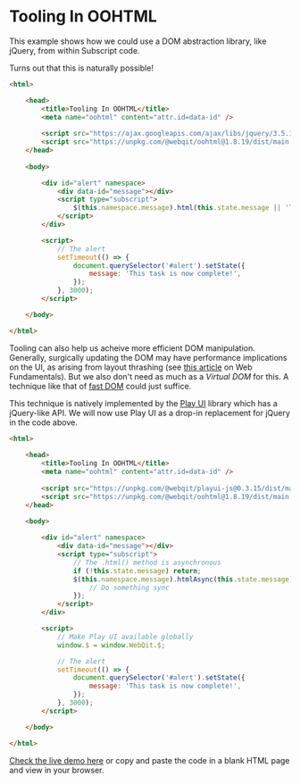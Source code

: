 # Tooling In OOHTML

This example shows how we could use a DOM abstraction library, like jQuery, from within Subscript code.

Turns out that this is naturally possible!

```html
<html>

    <head>
        <title>Tooling In OOHTML</title>
        <meta name="oohtml" content="attr.id=data-id" />
        
        <script src="https://ajax.googleapis.com/ajax/libs/jquery/3.5.1/jquery.min.js"></script>
        <script src="https://unpkg.com/@webqit/oohtml@1.8.19/dist/main.js"></script>
    </head>
        
    <body>

        <div id="alert" namespace>
            <div data-id="message"></div>
            <script type="subscript">
                $(this.namespace.message).html(this.state.message || 'Task pending...');
            </script>
        </div>

        <script>
            // The alert
            setTimeout(() => {
                document.querySelector('#alert').setState({
                    message: 'This task is now complete!',
                });
            }, 3000);
        </script>

    </body>

</html>
```

Tooling can also help us acheive more efficient DOM manipulation. Generally, surgically updating the DOM may have performance implications on the UI, as arising from layout thrashing (see [this article](https://developers.google.com/web/fundamentals/performance/rendering/avoid-large-complex-layouts-and-layout-thrashing) on Web Fundamentals). But we also don't need as much as a *Virtual DOM* for this. A technique like that of [fast DOM](https://github.com/wilsonpage/fastdom) could just suffice.

This technique is natively implemented by the [Play UI](/tooling/play-ui) library which has a jQuery-like API. We will now use Play UI as a drop-in replacement for jQuery in the code above.
 
```html
<html>
    
    <head>
        <title>Tooling In OOHTML</title>
        <meta name="oohtml" content="attr.id=data-id" />
        
        <script src="https://unpkg.com/@webqit/playui-js@0.3.15/dist/main.js"></script>
        <script src="https://unpkg.com/@webqit/oohtml@1.8.19/dist/main.js"></script>
    </head>
            
    <body>

        <div id="alert" namespace>
            <div data-id="message"></div>
            <script type="subscript">
                // The .html() method is asynchronous
                if (!this.state.message) return;
                $(this.namespace.message).htmlAsync(this.state.message).then(() => {
                    // Do something sync
                });
            </script>
        </div>

        <script>
            // Make Play UI available globally
            window.$ = window.WebQit.$;

            // The alert
            setTimeout(() => {
                document.querySelector('#alert').setState({
                    message: 'This task is now complete!',
                });
            }, 3000);
        </script>

    </body>

</html>
```

<a href="/html/tooling/oohtml/docs/learn/examples/tooling.html" target="_blank">Check the live demo here</a> or copy and paste the code in a blank HTML page and view in your browser.
